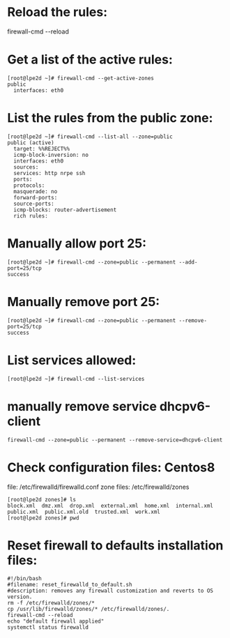 # Reload the rules:
firewall-cmd --reload

# Get a list of the active rules:
```
[root@lpe2d ~]# firewall-cmd --get-active-zones
public
  interfaces: eth0
 ```

# List the rules from the public zone:
```
[root@lpe2d ~]# firewall-cmd --list-all --zone=public
public (active)
  target: %%REJECT%%
  icmp-block-inversion: no
  interfaces: eth0
  sources:
  services: http nrpe ssh
  ports:
  protocols:
  masquerade: no
  forward-ports:
  source-ports:
  icmp-blocks: router-advertisement
  rich rules:
```
# Manually allow port 25:
```
[root@lpe2d ~]# firewall-cmd --zone=public --permanent --add-port=25/tcp
success
```

# Manually remove port 25:
```
[root@lpe2d ~]# firewall-cmd --zone=public --permanent --remove-port=25/tcp
success
```
# List services allowed:
```
[root@lpe2d ~]# firewall-cmd --list-services
```

# manually remove service dhcpv6-client
```
firewall-cmd --zone=public --permanent --remove-service=dhcpv6-client
```

# Check configuration files: Centos8
file: /etc/firewalld/firewalld.conf
zone files: /etc/firewalld/zones
```
[root@lpe2d zones]# ls
block.xml  dmz.xml  drop.xml  external.xml  home.xml  internal.xml  public.xml  public.xml.old  trusted.xml  work.xml
[root@lpe2d zones]# pwd
```


# Reset firewall to defaults installation files:
```
#!/bin/bash
#filename: reset_firewalld_to_default.sh
#description: removes any firewall customization and reverts to OS version. 
rm -f /etc/firewalld/zones/*
cp /usr/lib/firewalld/zones/* /etc/firewalld/zones/.
firewall-cmd --reload
echo "default firewall applied"
systemctl status firewalld
```
